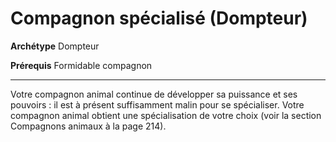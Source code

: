 # Compagnon spécialisé (Dompteur)

<p><strong>Archétype</strong> Dompteur</p>
<p><strong>Prérequis</strong> Formidable compagnon</p>
<hr>
<p>Votre compagnon animal continue de développer sa puissance et ses pouvoirs : il est à présent suffisamment malin pour se spécialiser. Votre compagnon animal obtient une spécialisation de votre choix (voir la section Compagnons animaux à la page 214).</p>